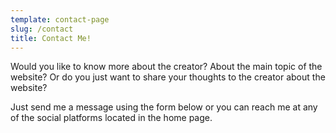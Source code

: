 ```yaml
---
template: contact-page
slug: /contact
title: Contact Me!
---
```

W﻿ould you like to know more about the creator? About the main topic of the website? Or do you just want to share your thoughts to the creator about the website?

Just send me a message using the form below or you can reach me at any of the social platforms located in the home page.